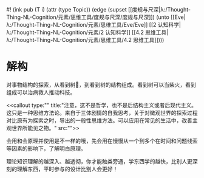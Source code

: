 #! (ink pub (T i) (attr (type Topic)) (edge (supset [[度规与尺深|λ:/Thought-Thing-NL-Cognition/元素/思维工具/度规与尺深/度规与尺深]]) (unto [[Eve|λ:/Thought-Thing-NL-Cognition/元素/思维工具/Eve/Eve]] [[2 认知科学|λ:/Thought-Thing-NL-Cognition/元素/2 认知科学]] [[4.2 思维工具|λ:/Thought-Thing-NL-Cognition/元素/思维工具/4.2 思维工具]])))

# 解构

对事物结构的探索，从看到树🌲，到看到树的结构组成。看到树可以当柴火，看到组成可以治病救人推动科技。

<<callout type:"" title:"注意，这不是哲学，也不是后结构主义或者后现代主义。这只是一种思维方法论。来自于三体剧情的自我思考，关于对微观世界的探索过程对比原有为探索之时，导出的一般性思维方法。可以应用在常见的生活中，改善主观世界所能见之物。" src:"">>


会用和会原理并使用是不一样的哦，先会用在慢慢从一个到多个在时间和问题线索等因素的影响下，了解明白原理。

理论知识理解的越深入、越透彻，你才能触类旁通，学东西学的越快，比别人更深刻的理解东西，平时参与的设计比别人会更好！
